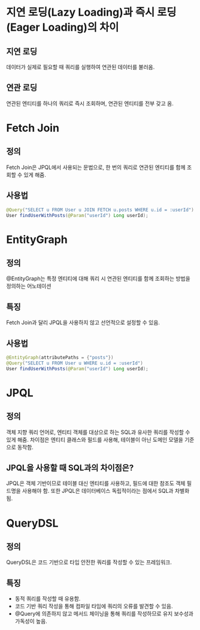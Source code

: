 # 지연 로딩(Lazy Loading)과 즉시 로딩(Eager Loading)의 차이

## 지연 로딩
데이터가 실제로 필요할 때 쿼리를 실행하여 연관된 데이터를 불러옴.

## 연관 로딩
연관된 엔티티를 하나의 쿼리로 즉시 조회하며, 연관된 엔티티를 전부 갖고 옴.

# Fetch Join

## 정의
Fetch Join은 JPQL에서 사용되는 문법으로, 한 번의 쿼리로 연관된 엔티티를 함께 조회할 수 있게 해줌.

## 사용법
```java
@Query("SELECT u FROM User u JOIN FETCH u.posts WHERE u.id = :userId")
User findUserWithPosts(@Param("userId") Long userId);
```

# EntityGraph

## 정의
@EntityGraph는 특정 엔티티에 대해 쿼리 시 연관된 엔티티를 함께 조회하는 방법을 정의하는 어노테이션

## 특징
Fetch Join과 달리 JPQL을 사용하지 않고 선언적으로 설정할 수 있음.

## 사용법
```java
@EntityGraph(attributePaths = {"posts"})
@Query("SELECT u FROM User u WHERE u.id = :userId")
User findUserWithPosts(@Param("userId") Long userId);
```

# JPQL
## 정의
객체 지향 쿼리 언어로, 엔티티 객체를 대상으로 하는 SQL과 유사한 쿼리를 작성할 수 있게 해줌. 차이점은 엔티티 클래스와 필드를 사용해, 테이블이 아닌 도메인 모델을 기준으로 동작함.

## JPQL을 사용할 때 SQL과의 차이점은?
JPQL은 객체 기반이므로 테이블 대신 엔티티를 사용하고, 필드에 대한 참조도 객체 필드명을 사용해야 함. 또한 JPQL은 데이터베이스 독립적이라는 점에서 SQL과 차별화됨.

# QueryDSL
## 정의
QueryDSL은 코드 기반으로 타입 안전한 쿼리를 작성할 수 있는 프레임워크.

## 특징
- 동적 쿼리를 작성할 때 유용함.
- 코드 기반 쿼리 작성을 통해 컴파일 타임에 쿼리의 오류를 발견할 수 있음.
- @Query에 의존하지 않고 메서드 체이닝을 통해 쿼리를 작성하므로 유지 보수성과 가독성이 높음.